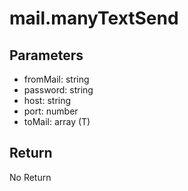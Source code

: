 # mail.manyTextSend

## Parameters
- fromMail: string
- password: string
- host: string
- port: number
- toMail: array (T)


## Return
No Return